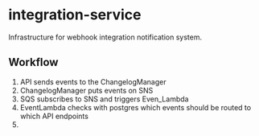 # integration-service
Infrastructure for webhook integration notification system.

## Workflow

1. API sends events to the ChangelogManager
2. ChangelogManager puts events on SNS
3. SQS subscribes to SNS and triggers Even_Lambda
4. EventLambda checks with postgres which events should be routed to which API endpoints
5.
